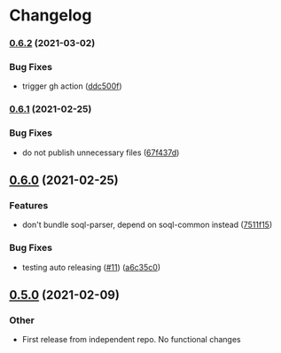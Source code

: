 # Changelog

### [0.6.2](https://www.github.com/forcedotcom/soql-language-server/compare/v0.6.1...v0.6.2) (2021-03-02)


### Bug Fixes

* trigger gh action ([ddc500f](https://www.github.com/forcedotcom/soql-language-server/commit/ddc500fa805a35221924af719a82964d4303ccf4))

### [0.6.1](https://www.github.com/forcedotcom/soql-language-server/compare/v0.6.0...v0.6.1) (2021-02-25)


### Bug Fixes

* do not publish unnecessary files ([67f437d](https://www.github.com/forcedotcom/soql-language-server/commit/67f437dfead568fe23ea6095a0a775ce2d8fe531))

## [0.6.0](https://www.github.com/forcedotcom/soql-language-server/compare/v0.5.0...v0.6.0) (2021-02-25)


### Features

* don't bundle soql-parser, depend on soql-common instead ([7511f15](https://www.github.com/forcedotcom/soql-language-server/commit/7511f15e12f924884a7b0fa22ce36440db715f6b))


### Bug Fixes

* testing auto releasing ([#11](https://www.github.com/forcedotcom/soql-language-server/issues/11)) ([a6c35c0](https://www.github.com/forcedotcom/soql-language-server/commit/a6c35c042b8bc2a1783fa8f98ec6642049e14619))

## [0.5.0](https://www.github.com/forcedotcom/soql-language-server/compare/v0.3.4...v0.5.0) (2021-02-09)


### Other

* First release from independent repo. No functional changes
